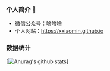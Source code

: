 ### 个人简介 👋
- 微信公众号：啥啥啥
- 个人网站：https://xxiaomin.github.io
### 数据统计 
[![Anurag's github stats](https://github-readme-stats.vercel.app/api?username=xxiaomin)]


